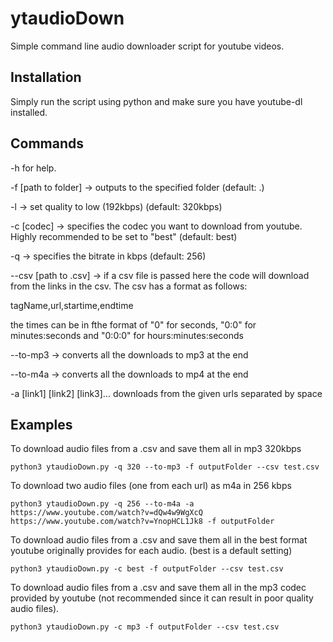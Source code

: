 # ytaudioDown
Simple command line audio downloader script for youtube videos.

## Installation

Simply run the script using python and make sure you have youtube-dl installed.

## Commands

-h for help.

-f [path to folder] -> outputs to the specified folder (default: .)

-l -> set quality to low (192kbps) (default: 320kbps)

-c [codec] -> specifies the codec you want to download from youtube. Highly recommended to be set to "best" (default: best)

-q -> specifies the bitrate in kbps (default: 256)

--csv [path to .csv] -> if a csv file is passed here the code will download from the links in the csv. The csv has a format as follows:

tagName,url,startime,endtime

the times can be in fthe format of "0" for seconds, "0:0" for minutes:seconds and "0:0:0" for hours:minutes:seconds

--to-mp3 -> converts all the downloads to mp3 at the end

--to-m4a -> converts all the downloads to mp4 at the end

-a [link1] [link2] [link3]... downloads from the given urls separated by space

## Examples
To download audio files from a .csv and save them all in mp3 320kbps
```
python3 ytaudioDown.py -q 320 --to-mp3 -f outputFolder --csv test.csv
```

To download two audio files (one from each url) as m4a in 256 kbps
```
python3 ytaudioDown.py -q 256 --to-m4a -a https://www.youtube.com/watch?v=dQw4w9WgXcQ https://www.youtube.com/watch?v=YnopHCL1Jk8 -f outputFolder
```
To download audio files from a .csv and save them all in the best format youtube originally provides for each audio. (best is a default setting)
```
python3 ytaudioDown.py -c best -f outputFolder --csv test.csv
```

To download audio files from a .csv and save them all in the mp3 codec provided by youtube (not recommended since it can result in poor quality audio files).
```
python3 ytaudioDown.py -c mp3 -f outputFolder --csv test.csv
```
